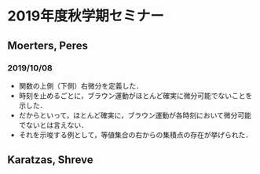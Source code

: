 # 2019年度秋学期セミナー
## Moerters, Peres
### 2019/10/08
- 関数の上側（下側）右微分を定義した．
- 時刻を止めるごとに，ブラウン運動がほとんど確実に微分可能でないことを示した．
- だからといって，ほとんど確実に，ブラウン運動が各時刻において微分可能でないとは言えない．
- それを示唆する例として，等値集合の右からの集積点の存在が挙げられた．
## Karatzas, Shreve
